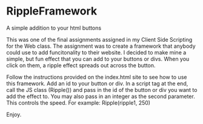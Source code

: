 # RippleFramework
A simple addition to your html buttons

This was one of the final assignments assigned in my Client Side Scripting for the Web class. The assignment was to create a framework that anybody could
use to add funcitonality to their website. I decided to make mine a simple, but fun effect that you can add to your buttons or divs. When you
click on them, a ripple effect spreads out across the button.

Follow the instructions provided on the index.html site to see how to use this framework.
Add an id to your button or div. In a script tag at the end, call the JS class (Ripple()) and pass in the id of the button or div you want to add the effect to. You may also pass in an integer as the second parameter. This controls the speed. For example: Ripple(ripple1, 250)

Enjoy.

